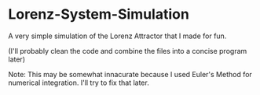 # Lorenz-System-Simulation
A very simple simulation of the Lorenz Attractor that I made for fun.

(I'll probably clean the code and combine the files into a concise program later)

Note: This may be somewhat innacurate because I used Euler's Method for numerical integration. I'll try to fix that later.
